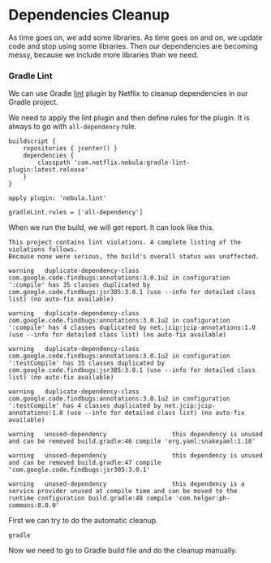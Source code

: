 # Dependencies Cleanup

As time goes on, we add some libraries. As time goes on and on, we update code and stop using some libraries. Then our dependencies are becoming messy, because we include more libraries than we need. 

### Gradle Lint

We can use Gradle [lint](https://github.com/nebula-plugins/gradle-lint-plugin) plugin by Netflix to cleanup dependencies in our Gradle project. 

We need to apply the lint plugin and then define rules for the plugin. It is always to go with `all-dependency` rule.

```
buildscript {
    repositories { jcenter() }
    dependencies {
        classpath 'com.netflix.nebula:gradle-lint-plugin:latest.release'
    }
}

apply plugin: 'nebula.lint'

gradleLint.rules = ['all-dependency']
```

When we run the build, we will get report. It can look like this. 

```
This project contains lint violations. A complete listing of the violations follows.
Because none were serious, the build's overall status was unaffected.

warning   duplicate-dependency-class         com.google.code.findbugs:annotations:3.0.1u2 in configuration ':compile' has 35 classes duplicated by com.google.code.findbugs:jsr305:3.0.1 (use --info for detailed class list) (no auto-fix available)

warning   duplicate-dependency-class         com.google.code.findbugs:annotations:3.0.1u2 in configuration ':compile' has 4 classes duplicated by net.jcip:jcip-annotations:1.0 (use --info for detailed class list) (no auto-fix available)

warning   duplicate-dependency-class         com.google.code.findbugs:annotations:3.0.1u2 in configuration ':testCompile' has 35 classes duplicated by com.google.code.findbugs:jsr305:3.0.1 (use --info for detailed class list) (no auto-fix available)

warning   duplicate-dependency-class         com.google.code.findbugs:annotations:3.0.1u2 in configuration ':testCompile' has 4 classes duplicated by net.jcip:jcip-annotations:1.0 (use --info for detailed class list) (no auto-fix available)

warning   unused-dependency                  this dependency is unused and can be removed build.gradle:46 compile 'org.yaml:snakeyaml:1.18'

warning   unused-dependency                  this dependency is unused and can be removed build.gradle:47 compile 'com.google.code.findbugs:jsr305:3.0.1'

warning   unused-dependency                  this dependency is a service provider unused at compile time and can be moved to the runtime configuration build.gradle:48 compile 'com.helger:ph-commons:8.0.0'
```

First we can try to do the automatic cleanup. 

```
gradle 
```

Now we need to go to Gradle build file and do the cleanup manually.

